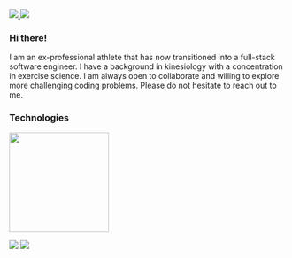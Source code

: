 

<a href="mailto:augelis99@gmail.com"> 
<img src="https://img.shields.io/badge/Gmail-D14836?style=for-the-badge&logo=gmail&logoColor=white" />
</a>


<a href="https://www.linkedin.com/in/augustino-elisaia-7307a822b/">
<img src="https://img.shields.io/badge/LinkedIn-0077B5?style=for-the-badge&logo=linkedin&logoColor=white" />
</a>

### Hi there!
I am an ex-professional athlete that has now transitioned into a full-stack software engineer. I have a background in kinesiology with a concentration in exercise science. I am always open to collaborate and willing to explore more challenging coding problems. Please do not hesitate to reach out to me.

### Technologies

<img height="180em" src="https://github-readme-stats.vercel.app/api?username=elisaia55&show_icons=true&hide_border=true&&count_private=true&include_all_commits=true" />

<img src="https://img.shields.io/badge/mac%20os-000000?style=for-the-badge&logo=apple&logoColor=white" /> <img src="https://img.shields.io/badge/Ubuntu-E95420?style=for-the-badge&logo=ubuntu&logoColor=white" />
<img src="" />
<img src="" />
<img src="" />
<img src="" />
<img src="" />
<img src="" />
<img src="" />
<img src="" />


<!--
**elisaia55/elisaia55** is a ✨ _special_ ✨ repository because its `README.md` (this file) appears on your GitHub profile.

Here are some ideas to get you started:

- 🔭 I’m currently working on ...
- 🌱 I’m currently learning ...
- 👯 I’m looking to collaborate on ...
- 🤔 I’m looking for help with ...
- 💬 Ask me about ...
- 📫 How to reach me: ...
- 😄 Pronouns: ...
- ⚡ Fun fact: ...
-->
